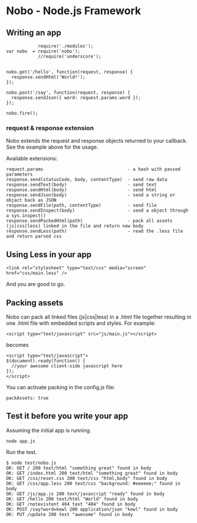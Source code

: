 # Nobo - Node.js Framework

## Writing an app

                require('./modules');
    var nobo  = require('nobo');
                //require('underscore');


    nobo.get('/hello', function(request, response) {
      response.sendHtml('World!');
    });

    nobo.post('/say', function(request, response) {
      response.sendJson({ word: request.params.word });
    });

    nobo.fire();

### request & response extension

Nobo extends the request and response objects returned to your callback. See the example above for the usage.

Available extensions:

    request.params                                - a hash with passed parameters
    response.send(statusCode, body, contentType)  - send raw data
    response.sendText(body)                       - send text
    response.sendHtml(body)                       - send html
    response.sendJson(body)                       - send a string or objact back as JSON
    response.sendFile(path, contentType)          - send file
    response.sendInspect(body)                    - send a object through a sys.inspect()
    response.sendPackedHtml(path)                 - pack all assets (js|css|less) linked in the file and return new body
    response.sendLess(path)                       - read the .less file and return parsed css
    
## Using Less in your app

    <link rel="stylesheet" type="text/css" media="screen" href="css/main.less" />

And you are good to go.

## Packing assets

Nobo can pack all linked files (js|css|less) in a .html file together resulting in one .html file with embedded scripts and styles. For example:

    <script type="text/javascript" src="js/main.js"></script>

becomes

    <script type="text/javascript">
    $(document).ready(function() {
      //your awesome client-side javascript here
    });
    </script>
    

You can activate packing in the config.js file:

    packAssets: true


## Test it before you write your app

Assuming the initial app is running.

    node app.js

Run the test.

    $ node test/nobo.js 
    OK: GET / 200 text/html "something great" found in body
    OK: GET /index.html 200 text/html "something great" found in body
    OK: GET /css/reset.css 200 text/css "html,body" found in body
    OK: GET /css/app.less 200 text/css "background: #eeeeee;" found in body
    OK: GET /js/app.js 200 text/javascript "ready" found in body
    OK: GET /hello 200 text/html "World" found in body
    OK: GET /notexistent 404 text "404" found in body
    OK: POST /say?word=kewl 200 application/json "kewl" found in body
    OK: PUT /update 200 text "awesome" found in body
